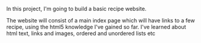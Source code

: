  In this project, I'm going to build a basic recipe website.

The website will consist of a main index page which will have links to a few recipe, using the html5 knowledge I've gained so far. I've learned about html text, links and images, ordered and unordered lists etc
